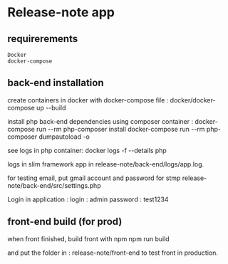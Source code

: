 # Release-note app

## requirerements
	Docker 
	docker-compose

## back-end installation

create containers in docker with docker-compose file :
	docker/docker-compose up --build

install php back-end dependencies using composer container :
	docker-compose run --rm php-composer install
	docker-compose run --rm php-composer dumpautoload -o

see logs in php container:
	docker logs -f --details php

logs in slim framework app in 
	release-note/back-end/logs/app.log.

for testing email, put gmail account and password for stmp
	release-note/back-end/src/settings.php

Login in application :
	login 		: admin
	password 	: test1234

## front-end build (for prod)

when front finished, build front with npm
	npm run build

and put the folder in :
	release-note/front-end
to test front in production.



